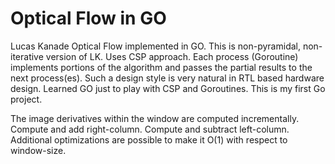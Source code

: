 # Optical Flow in GO

Lucas Kanade Optical Flow implemented in GO. This is non-pyramidal, non-iterative version of LK. Uses CSP approach. Each process (Goroutine) implements portions of the algorithm and passes the partial results to the next  process(es). Such a design style is very natural in RTL based hardware design. Learned GO just to play with CSP and Goroutines. This is my first Go project.

The image derivatives within the window are computed incrementally. Compute and add right-column. Compute and subtract left-column. Additional optimizations are possible to make it O(1) with respect to window-size.
